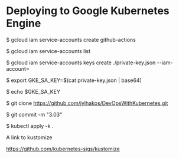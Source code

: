 # Deploying to Google Kubernetes Engine

$ gcloud iam service-accounts create github-actions

$ gcloud iam service-accounts list

$ gcloud iam service-accounts keys create ./private-key.json --iam-account=<EMAIL>

$ export GKE_SA_KEY=$(cat private-key.json | base64)

$ echo $GKE_SA_KEY

$ git clone https://github.com/jylhakos/DevOpsWithKubernetes.git

$ git commit -m "3.03"

$ kubectl apply -k .

A link to kustomize

https://github.com/kubernetes-sigs/kustomize